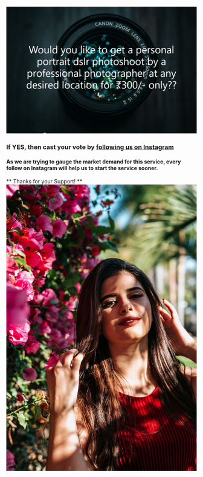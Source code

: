 ![Image of DSLR](/assets/main1.JPG)

### If YES, then cast your vote by [following us on Instagram](https://www.instagram.com/pic_perfect_7/?hl=en)

#### As we are trying to gauge the market demand for this service, every follow on Instagram will help us to start the service sooner.

** Thanks for your Support! **
![Image of people](/assets/portrait2.jpg)

